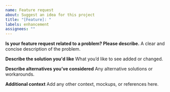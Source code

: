 ```yaml
---
name: Feature request
about: Suggest an idea for this project
title: "[Feature]: "
labels: enhancement
assignees: ""
---
```


**Is your feature request related to a problem? Please describe.**
A clear and concise description of the problem.

**Describe the solution you'd like**
What you’d like to see added or changed.

**Describe alternatives you’ve considered**
Any alternative solutions or workarounds.

**Additional context**
Add any other context, mockups, or references here.
